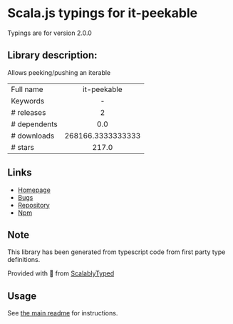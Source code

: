 
# Scala.js typings for it-peekable

Typings are for version 2.0.0

## Library description:
Allows peeking/pushing an iterable

|                    |                 |
| ------------------ | :-------------: |
| Full name          | it-peekable |
| Keywords           | - |
| # releases         | 2 |
| # dependents       | 0.0 |
| # downloads        | 268166.3333333333 |
| # stars            | 217.0 |

## Links
- [Homepage](https://github.com/achingbrain/it/tree/master/packages/it-peekable#readme)
- [Bugs](https://github.com/achingbrain/it/issues)
- [Repository](https://github.com/achingbrain/it)
- [Npm](https://www.npmjs.com/package/it-peekable)
    


## Note
This library has been generated from typescript code from first party type definitions.

Provided with :purple_heart: from [ScalablyTyped](https://github.com/oyvindberg/ScalablyTyped)

## Usage
See [the main readme](../../readme.md) for instructions.


